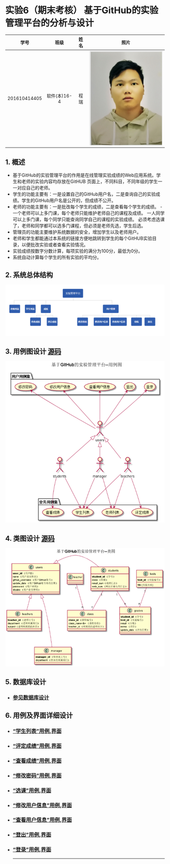 # 实验6（期末考核） 基于GitHub的实验管理平台的分析与设计
|学号|班级|姓名|照片|
|:-------:|:-------------: | :----------:|:---:|
|201610414405|软件(本)16-4|程瑞|![touxiang.png](../test5/touxiang.png)
## 1. 概述
- 基于GitHub的实验管理平台的作用是在线管理实验成绩的Web应用系统。学生和老师的实验内容均存放在GitHUB
页面上，不同科目，不同年级的学生一一对应自己的老师。
- 学生的功能主要有：一是设置自己的GitHub用户名，二是查询自己的实验成绩。学生的GitHub用户名是公开的，但成绩不公开。
- 老师的功能主要有：一是批改每个学生的成绩，二是查看每个学生的成绩。
-一个老师可以上多门课，每个老师只能维护老师自己的课程及成绩。
 一人同学可以上多门课，每个同学只能查询同学自己的课程的实验成绩。
 必须考虑选课了，老师和同学都可以选多门课程，但必须是老师先选，学生后选。
- 管理员的功能主要维护系统数据的安全，增加学生以及老师用户。
- 老师和学生都能通过本系统的链接方便地跳转到学生的每个GitHUB实验目录，以便批改实验或者查看实验情况。
- 实验成绩按数字分数计算，每项实验的满分为100分，最低为0分。
- 系统自动计算每个学生的所有实验的平均分。

## 2. 系统总体结构
![系统总体结构.png](系统总体结构.png)


    
## 3. 用例图设计 [源码](src/UseCase.puml)
![UseCase.png](UseCase.png)

## 4. 类图设计 [源码](src/class.puml)
![class.png](./class.png)

## 5. 数据库设计
- ### [参见数据库设计](./数据库.md)

## 6. 用例及界面详细设计
- ### [“学生列表”用例](./用例/学生列表.md),[界面](https://github.com/chengrui123456/is_analysis/blob/master/test6/ui/系统首页.html)
- ### [“评定成绩”用例](./用例/评定成绩.md),[界面](https://github.com/chengrui123456/is_analysis/blob/master/test6/ui/评定成绩.html)
- ### [“查看成绩”用例](./用例/查看成绩.md),[界面](https://github.com/chengrui123456/is_analysis/blob/master/test6/ui/查看成绩.html)
- ### [“修改密码”用例](./用例/修改密码.md),[界面](https://github.com/chengrui123456/is_analysis/blob/master/test6/ui/顶部菜单.html)
- ### [“选课”用例](./用例/选课.md),[界面](https://github.com/chengrui123456/is_analysis/blob/master/test6/ui/顶部菜单.html)
- ### [“修改用户信息”用例](./用例/修改用户信息.md),[界面](https://github.com/chengrui123456/is_analysis/blob/master/test6/ui/顶部菜单.html)
- ### [“查看用户信息”用例](./用例/查看用户信息.md),[界面](https://github.com/chengrui123456/is_analysis/blob/master/test6/ui/顶部菜单.html)
- ### [“登出”用例](./用例/登出.md),[界面](https://github.com/chengrui123456/is_analysis/blob/master/test6/ui/顶部菜单.html)
- ### [“登录”用例](./用例/登录.md),[界面](https://github.com/chengrui123456/is_analysis/blob/master/test6/ui/登录.html)
    ***
